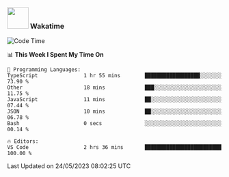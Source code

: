 ### <img src="https://media.giphy.com/media/VgCDAzcKvsR6OM0uWg/giphy.gif" width="50"> Wakatime

  <!--START_SECTION:waka-->
![Code Time](http://img.shields.io/badge/Code%20Time-1%2C411%20hrs%2052%20mins-blue)

📊 **This Week I Spent My Time On** 

```text
💬 Programming Languages: 
TypeScript               1 hr 55 mins        ██████████████████░░░░░░░   73.90 % 
Other                    18 mins             ███░░░░░░░░░░░░░░░░░░░░░░   11.75 % 
JavaScript               11 mins             ██░░░░░░░░░░░░░░░░░░░░░░░   07.44 % 
JSON                     10 mins             ██░░░░░░░░░░░░░░░░░░░░░░░   06.78 % 
Bash                     0 secs              ░░░░░░░░░░░░░░░░░░░░░░░░░   00.14 % 

🔥 Editors: 
VS Code                  2 hrs 36 mins       █████████████████████████   100.00 % 
```


 Last Updated on 24/05/2023 08:02:25 UTC
<!--END_SECTION:waka-->
